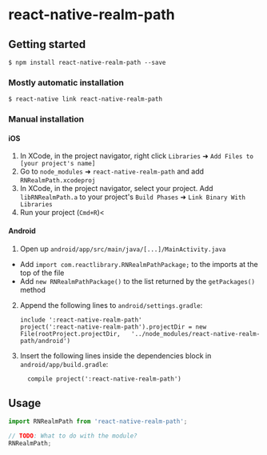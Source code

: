 
# react-native-realm-path

## Getting started

`$ npm install react-native-realm-path --save`

### Mostly automatic installation

`$ react-native link react-native-realm-path`

### Manual installation


#### iOS

1. In XCode, in the project navigator, right click `Libraries` ➜ `Add Files to [your project's name]`
2. Go to `node_modules` ➜ `react-native-realm-path` and add `RNRealmPath.xcodeproj`
3. In XCode, in the project navigator, select your project. Add `libRNRealmPath.a` to your project's `Build Phases` ➜ `Link Binary With Libraries`
4. Run your project (`Cmd+R`)<

#### Android

1. Open up `android/app/src/main/java/[...]/MainActivity.java`
  - Add `import com.reactlibrary.RNRealmPathPackage;` to the imports at the top of the file
  - Add `new RNRealmPathPackage()` to the list returned by the `getPackages()` method
2. Append the following lines to `android/settings.gradle`:
  	```
  	include ':react-native-realm-path'
  	project(':react-native-realm-path').projectDir = new File(rootProject.projectDir, 	'../node_modules/react-native-realm-path/android')
  	```
3. Insert the following lines inside the dependencies block in `android/app/build.gradle`:
  	```
      compile project(':react-native-realm-path')
  	```

## Usage
```javascript
import RNRealmPath from 'react-native-realm-path';

// TODO: What to do with the module?
RNRealmPath;
```
  
